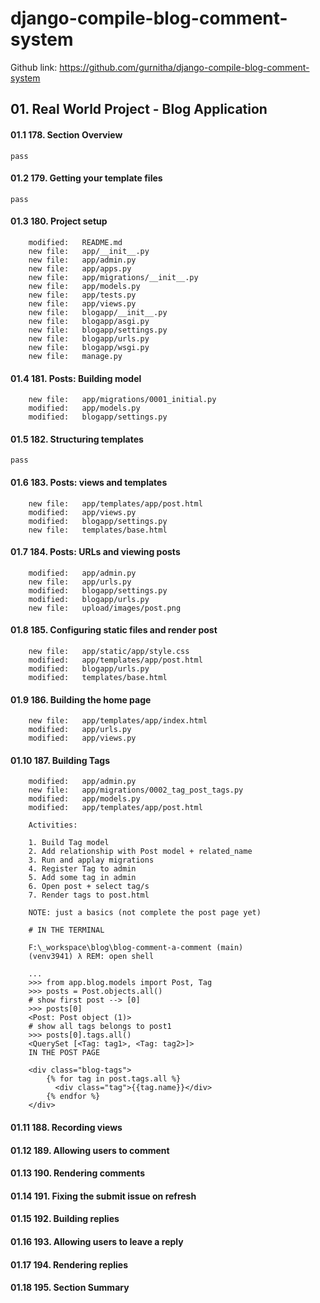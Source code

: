 # django-compile-blog-comment-system
Github link: https://github.com/gurnitha/django-compile-blog-comment-system

## 01. Real World Project - Blog Application

#### 01.1 178. Section Overview
	pass

#### 01.2 179. Getting your template files
	pass


#### 01.3 180. Project setup

        modified:   README.md
        new file:   app/__init__.py
        new file:   app/admin.py
        new file:   app/apps.py
        new file:   app/migrations/__init__.py
        new file:   app/models.py
        new file:   app/tests.py
        new file:   app/views.py
        new file:   blogapp/__init__.py
        new file:   blogapp/asgi.py
        new file:   blogapp/settings.py
        new file:   blogapp/urls.py
        new file:   blogapp/wsgi.py
        new file:   manage.py


#### 01.4 181. Posts: Building model

        new file:   app/migrations/0001_initial.py
        modified:   app/models.py
        modified:   blogapp/settings.py


#### 01.5 182. Structuring templates
	pass


#### 01.6 183. Posts: views and templates

        new file:   app/templates/app/post.html
        modified:   app/views.py
        modified:   blogapp/settings.py
        new file:   templates/base.html


#### 01.7 184. Posts: URLs and viewing posts

        modified:   app/admin.py
        new file:   app/urls.py
        modified:   blogapp/settings.py
        modified:   blogapp/urls.py
        new file:   upload/images/post.png


#### 01.8 185. Configuring static files and render post

        new file:   app/static/app/style.css
        modified:   app/templates/app/post.html
        modified:   blogapp/urls.py
        modified:   templates/base.html

        
#### 01.9 186. Building the home page

        new file:   app/templates/app/index.html
        modified:   app/urls.py
        modified:   app/views.py


#### 01.10 187. Building Tags

        modified:   app/admin.py
        new file:   app/migrations/0002_tag_post_tags.py
        modified:   app/models.py
        modified:   app/templates/app/post.html

        Activities:

        1. Build Tag model
        2. Add relationship with Post model + related_name
        3. Run and applay migrations
        4. Register Tag to admin
        5. Add some tag in admin
        6. Open post + select tag/s
        7. Render tags to post.html

        NOTE: just a basics (not complete the post page yet)

        # IN THE TERMINAL

        F:\_workspace\blog\blog-comment-a-comment (main)
        (venv3941) λ REM: open shell

        ...
        >>> from app.blog.models import Post, Tag
        >>> posts = Post.objects.all()
        # show first post --> [0]
        >>> posts[0]
        <Post: Post object (1)>
        # show all tags belongs to post1
        >>> posts[0].tags.all()
        <QuerySet [<Tag: tag1>, <Tag: tag2>]>
        IN THE POST PAGE

        <div class="blog-tags">
            {% for tag in post.tags.all %}
              <div class="tag">{{tag.name}}</div>
            {% endfor %}
        </div>

        
#### 01.11 188. Recording views
#### 01.12 189. Allowing users to comment
#### 01.13 190. Rendering comments
#### 01.14 191. Fixing the submit issue on refresh
#### 01.15 192. Building replies
#### 01.16 193. Allowing users to leave a reply
#### 01.17 194. Rendering replies
#### 01.18 195. Section Summary

